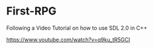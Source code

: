 # First-RPG
Following a Video Tutorial on how to use SDL 2.0 in C++

https://www.youtube.com/watch?v=q9ku_tR5GCI
